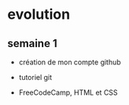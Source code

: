 # evolution 

## semaine 1

* création de mon compte github
* tutoriel git

* FreeCodeCamp, HTML et CSS 
